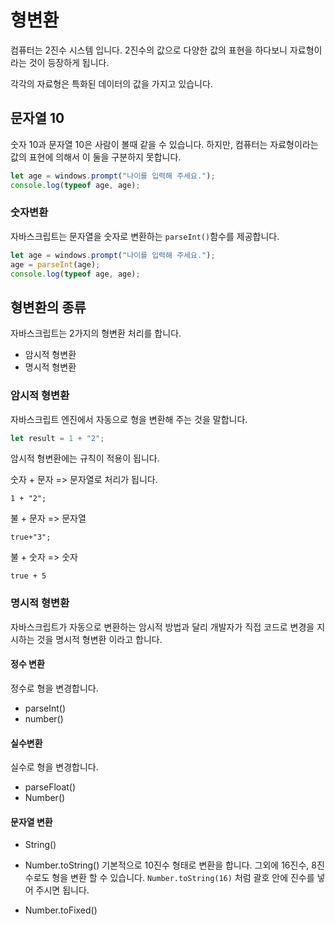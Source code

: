 # 형변환
컴퓨터는 2진수 시스템 입니다. 2진수의 값으로 다양한 값의 표현을 하다보니 자료형이라는 것이 등장하게 됩니다.

각각의 자료형은 특화된 데이터의 값을 가지고 있습니다.

## 문자열 10
숫자 10과 문자열 10은 사람이 볼때 같을 수 있습니다. 하지만, 컴퓨터는 자료형이라는 값의 표현에 의해서 이 둘을 구분하지 못합니다.

```javascript
let age = windows.prompt("나이를 입력해 주세요.");
console.log(typeof age, age);
```

### 숫자변환
자바스크립트는 문자열을 숫자로 변환하는 `parseInt()`함수를 제공합니다.

```javascript
let age = windows.prompt("나이를 입력해 주세요.");
age = parseInt(age);
console.log(typeof age, age);
```

## 형변환의 종류
자바스크립트는 2가지의 형변환 처리를 합니다.

* 암시적 형변환
* 명시적 형변환

### 암시적 형변환
자바스크립트 엔진에서 자동으로 형을 변환해 주는 것을 말합니다.

```javascript
let result = 1 + "2";
```

암시적 형변환에는 규칙이 적용이 됩니다.

숫자 + 문자 => 문자열로 처리가 됩니다.
```
1 + "2";
```

불 + 문자 => 문자열
```
true+"3";
```

불 + 숫자 => 숫자
```
true + 5
```

### 명시적 형변환
자바스크립트가 자동으로 변환하는 암시적 방법과 달리 개발자가 직접 코드로 변경을 지시하는 것을 명시적 형변환 이라고 합니다.

#### 정수 변환
정수로 형을 변경합니다.
* parseInt()
* number()

#### 실수변환
실수로 형을 변경합니다.
* parseFloat()
* Number()

#### 문자열 변환
* String()
* Number.toString()
    기본적으로 10진수 형태로 변환을 합니다. 그외에 16진수, 8진수로도 형을 변환 할 수 있습니다.
    `Number.toString(16)` 처럼 괄호 안에 진수를 넣어 주시면 됩니다.
    
* Number.toFixed()

